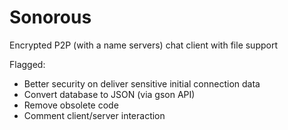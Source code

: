 # Sonorous
Encrypted P2P (with a name servers) chat client with file support

Flagged:
 - Better security on deliver sensitive initial connection data
 - Convert database to JSON (via gson API)
 - Remove obsolete code 
 - Comment client/server interaction
